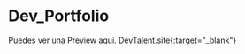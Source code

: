 # Dev_Portfolio
Puedes ver una Preview aqui.
[DevTalent.site](http://devtalent.site/){:target="_blank"}
